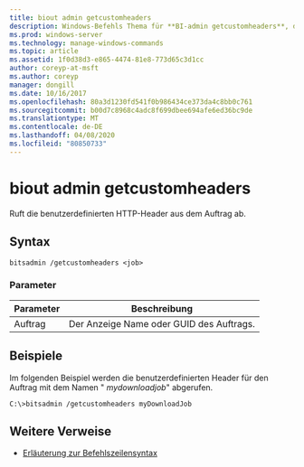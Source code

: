 ```yaml
---
title: biout admin getcustomheaders
description: Windows-Befehls Thema für **BI-admin getcustomheaders**, das die benutzerdefinierten HTTP-Header aus dem Auftrag abruft.
ms.prod: windows-server
ms.technology: manage-windows-commands
ms.topic: article
ms.assetid: 1f0d38d3-e865-4474-81e8-773d65c3d1cc
author: coreyp-at-msft
ms.author: coreyp
manager: dongill
ms.date: 10/16/2017
ms.openlocfilehash: 80a3d1230fd541f0b986434ce373da4c8bb0c761
ms.sourcegitcommit: b00d7c8968c4adc8f699dbee694afe6ed36bc9de
ms.translationtype: MT
ms.contentlocale: de-DE
ms.lasthandoff: 04/08/2020
ms.locfileid: "80850733"
---
```

# <a name="bitsadmin-getcustomheaders"></a>biout admin getcustomheaders

Ruft die benutzerdefinierten HTTP-Header aus dem Auftrag ab.

## <a name="syntax"></a>Syntax

```
bitsadmin /getcustomheaders <job>
```

### <a name="parameters"></a>Parameter

| Parameter | Beschreibung |
| -------------- | -------------- |
| Auftrag | Der Anzeige Name oder GUID des Auftrags. |

## <a name="examples"></a><a name=BKMK_examples></a>Beispiele

Im folgenden Beispiel werden die benutzerdefinierten Header für den Auftrag mit dem Namen " *mydownloadjob*" abgerufen.

```
C:\>bitsadmin /getcustomheaders myDownloadJob
```

## <a name="additional-references"></a>Weitere Verweise

- [Erläuterung zur Befehlszeilensyntax](command-line-syntax-key.md)
